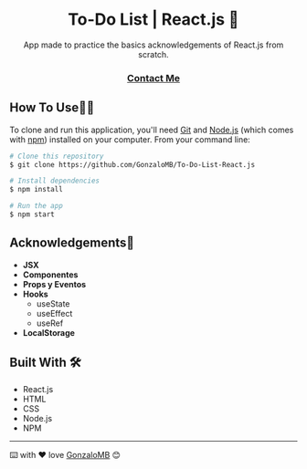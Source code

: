 <!-- Please update value in the {}  -->

<h1 align="center">To-Do List | React.js 📝</h1>

<div align="center">
  App made to practice the basics acknowledgements of React.js from scratch.
</div>

<div align="center">
  <h3>
    <a href="https://www.linkedin.com/in/gonzalo-meana-balseiro-90a523188/">
      Contact Me
    </a>
  </h3>
</div>

## How To Use👨‍💻

<!-- Example: -->

To clone and run this application, you'll need [Git](https://git-scm.com) and [Node.js](https://nodejs.org/en/download/) (which comes with [npm](http://npmjs.com)) installed on your computer. From your command line:

```bash
# Clone this repository
$ git clone https://github.com/GonzaloMB/To-Do-List-React.js

# Install dependencies
$ npm install

# Run the app
$ npm start
```

## Acknowledgements🚀
- **JSX**
- **Componentes**
- **Props y Eventos**
- **Hooks**
  - useState
  - useEffect
  - useRef
- **LocalStorage**

## Built With 🛠️

* React.js
* HTML
* CSS 
* Node.js
* NPM

---
⌨️ with ❤️ love [GonzaloMB](https://github.com/GonzaloMB) 😊
